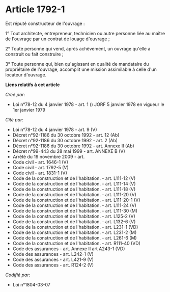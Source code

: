 # Article 1792-1

Est réputé constructeur de l'ouvrage :

1° Tout architecte, entrepreneur, technicien ou autre personne liée au maître de l'ouvrage par un contrat de louage
d'ouvrage ;

2° Toute personne qui vend, après achèvement, un ouvrage qu'elle a construit ou fait construire ;

3° Toute personne qui, bien qu'agissant en qualité de mandataire du propriétaire de l'ouvrage, accomplit une mission
assimilable à celle d'un locateur d'ouvrage.

**Liens relatifs à cet article**

_Créé par_:

  - Loi n°78-12 du 4 janvier 1978 - art. 1 () JORF 5 janvier 1978 en vigueur le 1er janvier 1979

_Cité par_:

  - Loi n°78-12 du 4 janvier 1978 - art. 9 (V)
  - Décret n°92-1186 du 30 octobre 1992 - art. 12 (Ab)
  - Décret n°92-1186 du 30 octobre 1992 - art. 2 (Ab)
  - Décret n°92-1186 du 30 octobre 1992 - art. Annexe II (Ab)
  - Décret n°99-443 du 28 mai 1999 - art. ANNEXE B (V)
  - Arrêté du 19 novembre 2009 - art.
  - Code civil - art. 1646-1 (V)
  - Code civil - art. 1792-5 (V)
  - Code civil - art. 1831-1 (V)
  - Code de la construction et de l'habitation. - art. L111-12 (V)
  - Code de la construction et de l'habitation. - art. L111-14 (V)
  - Code de la construction et de l'habitation. - art. L111-18 (V)
  - Code de la construction et de l'habitation. - art. L111-20 (V)
  - Code de la construction et de l'habitation. - art. L111-20-1 (V)
  - Code de la construction et de l'habitation. - art. L111-24 (V)
  - Code de la construction et de l'habitation. - art. L111-30 (M)
  - Code de la construction et de l'habitation. - art. L125-2 (V)
  - Code de la construction et de l'habitation. - art. L132-6 (V)
  - Code de la construction et de l'habitation. - art. L231-1 (VD)
  - Code de la construction et de l'habitation. - art. L231-2 (M)
  - Code de la construction et de l'habitation. - art. L261-6 (M)
  - Code de la construction et de l'habitation. - art. R111-40 (VD)
  - Code des assurances - art. Annexe II art A243-1 (VD)
  - Code des assurances - art. L242-1 (V)
  - Code des assurances - art. L421-9 (V)
  - Code des assurances - art. R124-2 (V)

_Codifié par_:

  - Loi n°1804-03-07
